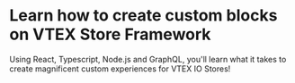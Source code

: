 # Learn how to create custom blocks on VTEX Store Framework

Using React, Typescript, Node.js and GraphQL, you'll learn what it takes to create magnificent custom experiences for VTEX IO Stores!
